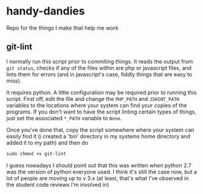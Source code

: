handy-dandies
=============

Repo for the things I make that help me work

git-lint
--------
I normally run this script prior to commiting things.  It reads the output from `git status`, checks if any of the files within are php or javascript files, and lints them for errors (and in javascript's case, fiddly things that are easy to miss).

It requires python.  A little configuration may be required prior to running this script.  First off, edit the file and change the `PHP_PATH` and `JSHINT_PATH` variables to the locations where your system can find your copies of the programs.  If you don't want to have the script linting certain types of things, just set the associated `*_PATH` variable to `None`.

Once you've done that, copy the script somewhere where your system can easily find it (i created a 'bin' directory in my systems home directory and added it to my path) and then do

```bash
sudo chmod +x git-lint
```

I guess nowadays I should point out that this was written when python 2.7 was the version of python everyone used.  I think it's still the case now, but a lot of people are moving up to v 3.x (at least, that's what I've observed in the student code reviews I'm involved in)
